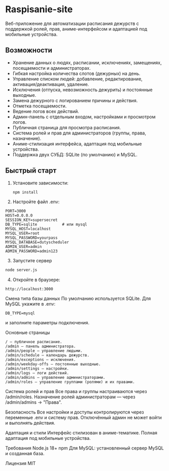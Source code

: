 # Raspisanie-site

Веб-приложение для автоматизации расписания дежурств с поддержкой ролей, прав, аниме-интерфейсом и адаптацией под мобильные устройства.

## Возможности

- Хранение данных о людях, расписании, исключениях, замещениях, посещаемости и администраторах.
- Гибкая настройка количества слотов (дежурных) на день.
- Управление списком людей: добавление, редактирование, активация/деактивация, удаление.
- Исключения (отпуска, невозможность дежурить) и постоянные выходные.
- Замена дежурного с логированием причины и действия.
- Отметка посещаемости.
- Ведение логов всех действий.
- Админ-панель с отдельным входом, настройками и просмотром логов.
- Публичная страница для просмотра расписания.
- Система ролей и прав для администраторов (группы, права, назначение).
- Аниме-стилизация интерфейса, адаптация под мобильные устройства.
- Поддержка двух СУБД: SQLite (по умолчанию) и MySQL.

## Быстрый старт

1. Установите зависимости:
   ```sh
   npm install
2. Настройте файл .env:

```
PORT=3000
HOST=0.0.0.0
SESSION_KEY=supersecret
DB_TYPE=sqlite           # или mysql
MYSQL_HOST=localhost
MYSQL_USER=root
MYSQL_PASSWORD=yourpass
MYSQL_DATABASE=dutyscheduler
ADMIN_USER=admin
ADMIN_PASSWORD=admin123
```
3. Запустите сервер

```sh
node server.js
```

4. Откройте в браузере: 

``` 
http://localhost:3000
```

Смена типа базы данных
По умолчанию используется SQLite.
Для MySQL укажите в .env:

```
DB_TYPE=mysql
```
и заполните параметры подключения.





Основные страницы
```
/ — публичное расписание.
/admin — панель администратора.
/admin/people — управление людьми.
/admin/schedule — календарь дежурств.
/admin/exceptions — исключения.
/admin/weekday-offs — постоянные выходные.
/admin/settings — настройки.
/admin/logs — логи действий.
/admin/admins — управление администраторами.
/admin/roles — управление группами (ролями) и их правами.
```


Система ролей и прав
Все права и группы настраиваются через /admin/roles.
Назначение ролей администраторам — через /admin/admins → "Права".

Безопасность
Все настройки и доступы контролируются через переменные .env и систему прав.
Отключённый админ не может войти и выполнять действия.

Адаптация и стили
Интерфейс стилизован в аниме-тематике.
Полная адаптация под мобильные устройства.



Требования
Node.js 18+
npm
Для MySQL: установленный сервер MySQL и созданная база.


Лицензия
MIT
